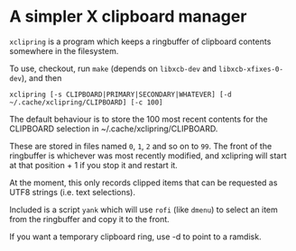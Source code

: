 # A simpler X clipboard manager

`xclipring` is a program which keeps a ringbuffer of clipboard contents somewhere in the filesystem.

To use, checkout, run `make` (depends on `libxcb-dev` and `libxcb-xfixes-0-dev`), and then

```
xclipring [-s CLIPBOARD|PRIMARY|SECONDARY|WHATEVER] [-d ~/.cache/xclipring/CLIPBOARD] [-c 100]
```

The default behaviour is to store the 100 most recent contents for the CLIPBOARD selection in ~/.cache/xclipring/CLIPBOARD.

These are stored in files named `0`, `1`, `2` and so on to `99`. The front of the ringbuffer is whichever was most recently modified, and xclipring will start at that position + 1 if you stop it and restart it.

At the moment, this only records clipped items that can be requested as UTF8 strings (i.e. text selections).

Included is a script `yank` which will use `rofi` (like `dmenu`) to select an item from the ringbuffer and copy it to the front.

If you want a temporary clipboard ring, use -d to point to a ramdisk.
